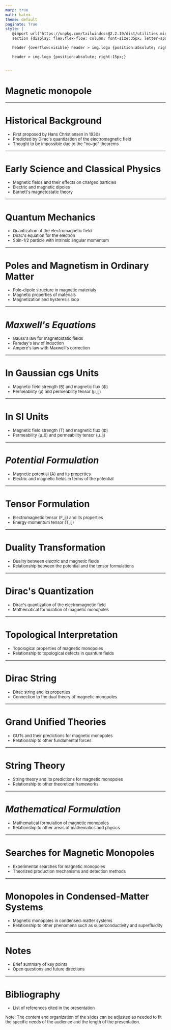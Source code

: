 ```yaml
---
marp: true
math: katex
theme: default
paginate: True
style: |
   @import url('https://unpkg.com/tailwindcss@2.2.19/dist/utilities.min.css');
   section {display: flex;flex-flow: column; font-size:35px; letter-spacing:1.4px;}

   header {overflow:visible} header > img.logo {position:absolute; right:15px;}

   header > img.logo {position:absolute; right:15px;}


---
```

<!-- backgroundColor: #818394 -->
<!-- _class: lead -->

 # Magnetic monopole

---
<style scoped>p,li {font-size:0.88em}</style>

 # Historical Background
- First proposed by Hans Christiansen in 1930s
- Predicted by Dirac's quantization of the electromagnetic field
- Thought to be impossible due to the "no-go" theorems


---
<style scoped>p,li {font-size:0.88em}</style>

 # Early Science and Classical Physics
- Magnetic fields and their effects on charged particles
- Electric and magnetic dipoles
- Barnett's magnetostatic theory


---
<style scoped>p,li {font-size:0.88em}</style>

 # Quantum Mechanics
- Quantization of the electromagnetic field
- Dirac's equation for the electron
- Spin-1/2 particle with intrinsic angular momentum


---
<style scoped>p,li {font-size:0.88em}</style>

 # Poles and Magnetism in Ordinary Matter
- Pole-dipole structure in magnetic materials
- Magnetic properties of materials
- Magnetization and hysteresis loop


---
<style scoped>p,li {font-size:0.88em}</style>

 # _Maxwell's Equations_
- Gauss's law for magnetostatic fields
- Faraday's law of induction
- Ampere's law with Maxwell's correction


---
<style scoped>p,li {font-size:0.92em}</style>

 # In Gaussian cgs Units

- Magnetic field strength (B) and magnetic flux (Φ)
- Permeability (μ) and permeability tensor (μ_ij)

---
<style scoped>p,li {font-size:0.92em}</style>

 # **In SI Units**
- Magnetic field strength (T) and magnetic flux (Φ)
- Permeability (μ_0) and permeability tensor (μ_ij)


---
<style scoped>p,li {font-size:0.92em}</style>

 # _Potential Formulation_

- Magnetic potential (A) and its properties
- Electric and magnetic fields in terms of the potential

---
<style scoped>p,li {font-size:0.92em}</style>

 # Tensor Formulation

- Electromagnetic tensor (F_ij) and its properties
- Energy-momentum tensor (T_ij)

---
<style scoped>p,li {font-size:0.92em}</style>

 # **Duality Transformation**
- Duality between electric and magnetic fields
- Relationship between the potential and the tensor formulations


---
<style scoped>p,li {font-size:0.92em}</style>

 # Dirac's Quantization
- Dirac's quantization of the electromagnetic field
- Mathematical formulation of magnetic monopoles


---
<style scoped>p,li {font-size:0.92em}</style>

 # Topological Interpretation
- Topological properties of magnetic monopoles
- Relationship to topological defects in quantum fields


---
<style scoped>p,li {font-size:0.92em}</style>

 # Dirac String
- Dirac string and its properties
- Connection to the dual theory of magnetic monopoles


---
<style scoped>p,li {font-size:0.92em}</style>

 # Grand Unified Theories
- GUTs and their predictions for magnetic monopoles
- Relationship to other fundamental forces


---
<style scoped>p,li {font-size:0.92em}</style>

 # String Theory
- String theory and its predictions for magnetic monopoles
- Relationship to other theoretical frameworks


---
<style scoped>p,li {font-size:0.92em}</style>

 # _Mathematical Formulation_
- Mathematical formulation of magnetic monopoles
- Relationship to other areas of mathematics and physics


---
<style scoped>p,li {font-size:0.92em}</style>

 # Searches for Magnetic Monopoles
- Experimental searches for magnetic monopoles
- Theorized production mechanisms and detection methods


---
<style scoped>p,li {font-size:0.92em}</style>

 # Monopoles in Condensed-Matter Systems
- Magnetic monopoles in condensed-matter systems
- Relationship to other phenomena such as superconductivity and superfluidity


---
<style scoped>p,li {font-size:0.92em}</style>

 # Notes
- Brief summary of key points
- Open questions and future directions


---
<style scoped>p,li {font-size:0.92em}</style>

 # Bibliography

- List of references cited in the presentation

Note: The content and organization of the slides can be adjusted as needed to fit the specific needs of the audience and the length of the presentation.